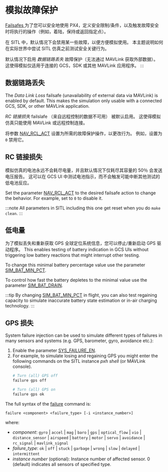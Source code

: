 # 模拟故障保护

[ Failsafes ](../config/safety.md) 为了您可以安全地使用 PX4，定义安全限制/条件，以及触发故障安全时将执行的操作（例如，着陆，保持或返回指定点）。

在 SITL 中，默认情况下会禁用某一些故障，以便方便模拟使用。 本主题说明如何在实际世界中尝试 SITL 仿真之前测试安全关键行为。

默认情况下启用 *数据链路丢失* 故障保护（无法通过 MAVLink 获取外部数据）。 这使得模拟仅适用于连接的 GCS，SDK 或其他 MAVLink 应用程序。
:::


## 数据链路丢失

The *Data Link Loss* failsafe (unavailability of external data via MAVLink) is enabled by default. This makes the simulation only usable with a connected GCS, SDK, or other MAVLink application.

*RC 链接损失* failslafe （来自远程控制的数据不可用） 被默认启用。 这使得模拟仿真只能使用 MAVLink 或远程控制连接。

将参数 [NAV_RCL_ACT](../advanced_config/parameter_reference.md#NAV_RCL_ACT) 设置为所需的故障保护操作，以更改行为。 例如，设置为 `0` 禁用它。

## RC 链接损失

模拟仿真的电池永远不会耗尽电量，并且默认情况下仅耗尽其容量的 50％ 会发送电压报告。 这可以在 GCS UI 中测试电池指示，而不会触发可能中断其他测试的低电池反应。

Set the parameter [NAV_RCL_ACT](../advanced_config/parameter_reference.md#NAV_RCL_ACT) to the desired failsafe action to change the behavior. For example, set to `0` to disable it.

:::note
All parameters in SITL including this one get reset when you do `make clean`.
:::

## 低电量

为了模拟丢失和重新获取 GPS 全球定位系统信息，您可以停止/重新启动 GPS 驱动程序。 This enables testing of battery indication in GCS UIs without triggering low battery reactions that might interrupt other testing.

To change this minimal battery percentage value use the parameter [SIM_BAT_MIN_PCT](../advanced_config/parameter_reference.md#SIM_BAT_MIN_PCT).

To control how fast the battery depletes to the minimal value use the parameter [SIM_BAT_DRAIN](../advanced_config/parameter_reference.md#SIM_BAT_DRAIN).

:::tip
By changing [SIM_BAT_MIN_PCT](../advanced_config/parameter_reference.md#SIM_BAT_MIN_PCT) in flight, you can also test regaining capacity to simulate inaccurate battery state estimation or in-air charging technology.
:::

## GPS 损失

System failure injection can be used to simulate different types of failures in many sensors and systems (e.g. GPS, barometer, gyro, avoidance etc.):
1. Enable the parameter [SYS_FAILURE_EN](../advanced_config/parameter_reference.md#SYS_FAILURE_EN).
1. For example, to simulate losing and regaining GPS you might enter the following commands on the SITL instance *pxh shell* (or MAVLink console).
   ```bash
   # Turn (all) GPS off
   failure gps off

   # Turn (all) GPS on
   failure gps ok
   ```

The full syntax of the [failure](../modules/modules_command.md#failure) command is:
```
failure <component> <failure_type> [-i <instance_number>]
```
where:
- _component_: `gyro` | `accel` | `mag` | `baro` | `gps` | `optical_flow` | `vio` | `distance_sensor` | `airspeed` | `battery` | `motor` | `servo` | `avoidance` | `rc_signal` | `mavlink_signal`
- _failure_type_: `ok` | `off` | `stuck` | `garbage` | `wrong` | `slow` | `delayed` | `intermittent`
- _instance number_ (optional): Instance number of affected sensor. 0 (default) indicates all sensors of specified type.   
